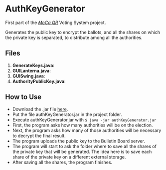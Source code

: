 # AuthKeyGenerator
First part of the [*MoCa QR*](https://github.com/CamiloG/moca_qr) Voting System project.

Generates the public key to encrypt the ballots, and all the shares on which the private key is separated, to distribute among all the authorities.

## Files
1. **GenerateKeys.java**:
2. **GUILanterna.java**:
3. **GUISwing.java**:
4. **AuthorityPublicKey.java**:

## How to Use
* Download the .jar file [here](https://github.com/CamiloG/moca_qr/blob/master/KeyGeneration_Apps/AuthKeysGenerator_light.jar?raw=true).
* Put the file authKeyGenerator.jar in the project folder.
* Execute authKeyGenerator.jar with `$ java -jar authKeyGenerator.jar`
* First, the program asks how many authorities will be on the election.
* Next, the program asks how many of those authorities will be necessary to decrypt the final result.
* The program uploads the public key to the Bulletin Board server.
* The program will start to ask the folder where to save all the shares of the private key that will be generated. The idea here is to save each share of the private key on a different external storage.
* After saving all the shares, the program finishes.